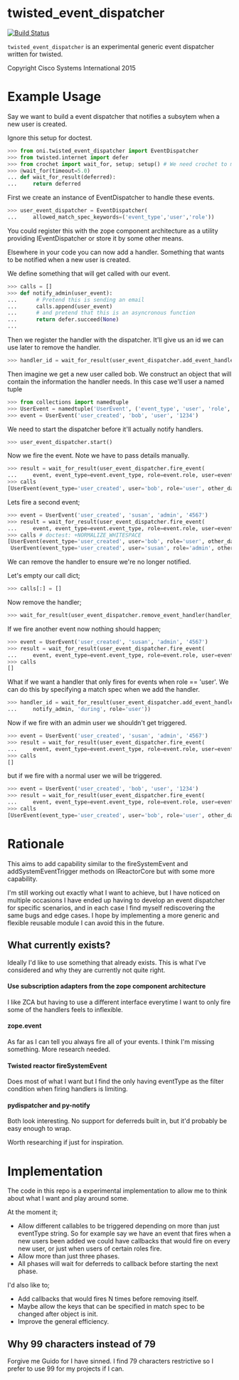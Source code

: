 # twisted_event_dispatcher
[![Build Status](https://travis-ci.org/cscutcher/twisted_event_dispatcher.svg)](https://travis-ci.org/cscutcher/twisted_event_dispatcher)

`twisted_event_dispatcher` is an experimental generic event dispatcher written for twisted.

Copyright Cisco Systems International 2015

Example Usage
=============

Say we want to build a event dispatcher that notifies a subsytem when a new user is created.

Ignore this setup for doctest.
```python
>>> from oni.twisted_event_dispatcher import EventDispatcher
>>> from twisted.internet import defer
>>> from crochet import wait_for, setup; setup() # We need crochet to make the doctest work
>>> @wait_for(timeout=5.0)
... def wait_for_result(deferred):
...     return deferred

```

First we create an instance of EventDispatcher to handle these events.

```python
>>> user_event_dispatcher = EventDispatcher(
...     allowed_match_spec_keywords=('event_type','user','role'))

```

You could register this with the zope component architecture as a utility providing
IEventDispatcher or store it by some other means.

Elsewhere in your code you can now add a handler. Something that wants to be notified when a new
user is created.

We define something that will get called with our event.

```python
>>> calls = []
>>> def notify_admin(user_event):
...      # Pretend this is sending an email
...      calls.append(user_event)
...      # and pretend that this is an asyncronous function
...      return defer.succeed(None)
...

```

Then we register the handler with the dispatcher. It'll give us an id we can use later to remove
the handler.

```python
>>> handler_id = wait_for_result(user_event_dispatcher.add_event_handler(notify_admin, 'during'))

```

Then imagine we get a new user called bob. We construct an object that will contain the information
the handler needs. In this case we'll user a named tuple

```python
>>> from collections import namedtuple
>>> UserEvent = namedtuple('UserEvent', ('event_type', 'user', 'role', 'other_data'))
>>> event = UserEvent('user_created', 'bob', 'user', '1234')

```

We need to start the dispatcher before it'll actually notify handlers.

```python
>>> user_event_dispatcher.start()

```

Now we fire the event. Note we have to pass details manually.

```python
>>> result = wait_for_result(user_event_dispatcher.fire_event(
...     event, event_type=event.event_type, role=event.role, user=event.user))
>>> calls
[UserEvent(event_type='user_created', user='bob', role='user', other_data='1234')]

```

Lets fire a second event;
```python
>>> event = UserEvent('user_created', 'susan', 'admin', '4567')
>>> result = wait_for_result(user_event_dispatcher.fire_event(
...     event, event_type=event.event_type, role=event.role, user=event.user))
>>> calls # doctest: +NORMALIZE_WHITESPACE
[UserEvent(event_type='user_created', user='bob', role='user', other_data='1234'), 
 UserEvent(event_type='user_created', user='susan', role='admin', other_data='4567')]

```

We can remove the handler to ensure we're no longer notified.

Let's empty our call dict;
```python
>>> calls[:] = []

```

Now remove the handler;
```python
>>> wait_for_result(user_event_dispatcher.remove_event_handler(handler_id))

```

If we fire another event now nothing should happen;

```python
>>> event = UserEvent('user_created', 'susan', 'admin', '4567')
>>> result = wait_for_result(user_event_dispatcher.fire_event(
...     event, event_type=event.event_type, role=event.role, user=event.user))
>>> calls
[]

```

What if we want a handler that only fires for events when role == 'user'.
We can do this by specifying a match spec when we add the handler.

```python
>>> handler_id = wait_for_result(user_event_dispatcher.add_event_handler(
...     notify_admin, 'during', role='user'))

```

Now if we fire with an admin user we shouldn't get triggered.

```python
>>> event = UserEvent('user_created', 'susan', 'admin', '4567')
>>> result = wait_for_result(user_event_dispatcher.fire_event(
...     event, event_type=event.event_type, role=event.role, user=event.user))
>>> calls
[]

```

but if we fire with a normal user we will be triggered.

```python
>>> event = UserEvent('user_created', 'bob', 'user', '1234')
>>> result = wait_for_result(user_event_dispatcher.fire_event(
...     event, event_type=event.event_type, role=event.role, user=event.user))
>>> calls
[UserEvent(event_type='user_created', user='bob', role='user', other_data='1234')]

```



Rationale
=========

This aims to add capability similar to the fireSystemEvent and addSystemEventTrigger methods on
IReactorCore but with some more capability.

I'm still working out exactly what I want to achieve, but I have noticed on multiple occasions
I have ended up having to develop an event dispatcher for specific scenarios, and in each
case I find myself rediscovering the same bugs and edge cases.
I hope by implementing a more generic and flexible reusable module I can avoid this in the future.

What currently exists?
----------------------
Ideally I'd like to use something that already exists. This is what I've considered and why
they are currently not quite right.

#### Use subscription adapters from the zope component architecture ####

I like ZCA but having to use a different interface everytime I want to only fire some of the
handlers feels to inflexible.

#### zope.event ####

As far as I can tell you always fire all of your events. I think I'm missing something.
More research needed.

#### Twisted reactor fireSystemEvent ####

Does most of what I want but I find the only having eventType as the filter condition when
firing handlers is limiting.

#### pydispatcher and py-notify ####

Both look interesting. No support for deferreds built in,
but it'd probably be easy enough to wrap.

Worth researching if just for inspiration.


Implementation
==============
The code in this repo is a experimental implementation to allow me to think about what I want
and play around some.

At the moment it;
* Allow different callables to be triggered depending on more than just eventType string.
  So for example say we have an event that fires when a new users been added we could have
  callbacks that would fire on every new user, or just when users of certain roles fire.
* Allow more than just three phases.
* All phases will wait for deferreds to callback before starting the next phase.

I'd also like to;
* Add callbacks that would fires N times before removing itself.
* Maybe allow the keys that can be specified in match spec to be changed after object is init.
* Improve the general efficiency.

Why 99 characters instead of 79
-------------------------------
Forgive me Guido for I have sinned. I find 79 characters restrictive so I prefer to use 99 for
my projects if I can.


